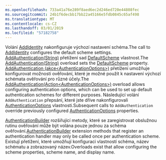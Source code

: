 ```yaml
---
ms.openlocfilehash: 733a41a76e289f8aed6ec2d246ed720e44808fec
ms.sourcegitcommit: 24b1f6decbb17bb22a45166e5fdb0845c65af498
ms.translationtype: MT
ms.contentlocale: cs-CZ
ms.lasthandoff: 03/01/2019
ms.locfileid: "57182758"
---
```

<span data-ttu-id="19d03-101">Volání [AddIdentity](/dotnet/api/microsoft.extensions.dependencyinjection.identityservicecollectionextensions.addidentity) nakonfiguruje výchozí nastavení schéma.</span><span class="sxs-lookup"><span data-stu-id="19d03-101">The call to [AddIdentity](/dotnet/api/microsoft.extensions.dependencyinjection.identityservicecollectionextensions.addidentity) configures the default scheme settings.</span></span> <span data-ttu-id="19d03-102">[AddAuthentication(String)](/dotnet/api/microsoft.extensions.dependencyinjection.authenticationservicecollectionextensions.addauthentication#Microsoft_Extensions_DependencyInjection_AuthenticationServiceCollectionExtensions_AddAuthentication_Microsoft_Extensions_DependencyInjection_IServiceCollection_System_String_) přetížení sad [DefaultScheme](/dotnet/api/microsoft.aspnetcore.authentication.authenticationoptions.defaultscheme) vlastnost.</span><span class="sxs-lookup"><span data-stu-id="19d03-102">The [AddAuthentication(String)](/dotnet/api/microsoft.extensions.dependencyinjection.authenticationservicecollectionextensions.addauthentication#Microsoft_Extensions_DependencyInjection_AuthenticationServiceCollectionExtensions_AddAuthentication_Microsoft_Extensions_DependencyInjection_IServiceCollection_System_String_) overload sets the [DefaultScheme](/dotnet/api/microsoft.aspnetcore.authentication.authenticationoptions.defaultscheme) property.</span></span> <span data-ttu-id="19d03-103">[AddAuthentication (akce&lt;AuthenticationOptions&gt;)](/dotnet/api/microsoft.extensions.dependencyinjection.authenticationservicecollectionextensions.addauthentication#Microsoft_Extensions_DependencyInjection_AuthenticationServiceCollectionExtensions_AddAuthentication_Microsoft_Extensions_DependencyInjection_IServiceCollection_System_Action_Microsoft_AspNetCore_Authentication_AuthenticationOptions__) přetížení umožňuje konfigurovat možnosti ověřování, které je možné použít k nastavení výchozí schémata ověřování pro různé účely.</span><span class="sxs-lookup"><span data-stu-id="19d03-103">The [AddAuthentication(Action&lt;AuthenticationOptions&gt;)](/dotnet/api/microsoft.extensions.dependencyinjection.authenticationservicecollectionextensions.addauthentication#Microsoft_Extensions_DependencyInjection_AuthenticationServiceCollectionExtensions_AddAuthentication_Microsoft_Extensions_DependencyInjection_IServiceCollection_System_Action_Microsoft_AspNetCore_Authentication_AuthenticationOptions__) overload allows configuring authentication options, which can be used to set up default authentication schemes for different purposes.</span></span> <span data-ttu-id="19d03-104">Následující volání `AddAuthentication` přepsání, které jste dříve nakonfigurovali [AuthenticationOptions](/dotnet/api/microsoft.aspnetcore.builder.authenticationoptions) vlastnosti.</span><span class="sxs-lookup"><span data-stu-id="19d03-104">Subsequent calls to `AddAuthentication` override previously configured [AuthenticationOptions](/dotnet/api/microsoft.aspnetcore.builder.authenticationoptions) properties.</span></span>

<span data-ttu-id="19d03-105">[AuthenticationBuilder](/dotnet/api/microsoft.aspnetcore.authentication.authenticationbuilder) rozšiřující metody, které se zaregistrovat obslužnou rutinu ověřování může být volána pouze jednou za schéma ověřování.</span><span class="sxs-lookup"><span data-stu-id="19d03-105">[AuthenticationBuilder](/dotnet/api/microsoft.aspnetcore.authentication.authenticationbuilder) extension methods that register an authentication handler may only be called once per authentication scheme.</span></span> <span data-ttu-id="19d03-106">Existují přetížení, které umožňují konfiguraci vlastností schéma, název schématu a zobrazovaný název.</span><span class="sxs-lookup"><span data-stu-id="19d03-106">Overloads exist that allow configuring the scheme properties, scheme name, and display name.</span></span>
